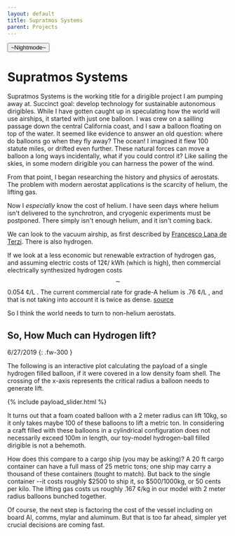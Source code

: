 ```yaml
---
layout: default
title: Supratmos Systems
parent: Projects
---
```

<button class="btn js-toggle-dark-mode">~Nightmode~</button>

<script>
const toggleDarkMode = document.querySelector('.js-toggle-dark-mode')
const cssFile = document.querySelector('[rel="stylesheet"]')
const originalCssRef = cssFile.getAttribute('href')
const darkModeCssRef = originalCssRef.replace('just-the-docs.css', 'dark-mode-preview.css')

addEvent(toggleDarkMode, 'click', function(){
  if (cssFile.getAttribute('href') === originalCssRef) {
    cssFile.setAttribute('href', darkModeCssRef)
  } else {
    cssFile.setAttribute('href', originalCssRef)
  }
})
</script>

# Supratmos Systems

Supratmos Systems is the working title for a dirigible project I am pumping
away at. Succinct goal: develop technology for sustainable autonomous
dirigibles. While I have gotten caught up in speculating how the world will use
airships, it started with just one balloon.  I was crew on a sailling passage
down the central California coast, and I saw a balloon floating on top of the
water. It seemed like evidence to answer an old question: where do balloons go
when they fly away? The ocean! I imagined it flew 100 statute miles, or drifted
even further. These natural forces can move a balloon a long ways incidentally,
what if you could control it? Like sailing the skies, in some modern dirigible
you can harness the power of the wind. 

From that point, I began researching the history and physics of aerostats. The
problem with modern aerostat applications is the scarcity of helium, the
lifting gas.



Now I *especially* know the cost of helium. I have seen days where
helium isn't delivered to the synchrotron, and cryogenic experiments must be postponed. There simply isn't enough helium, and it isn't coming back. 


We can look to the vacuum airship, as first described by [Francesco Lana de
Terzi](https://en.wikipedia.org/wiki/Airship#/media/File:Flying_boat.png).
There is also hydrogen. 

If we look at a less economic but renewable extraction of hydrogen gas, and
assuming electric costs of 12¢/ kWh (which is high), then commercial
electrically synthesized hydrogen costs $$\sim$$ 0.054 ¢/L . The current
commercial rate for grade-A helium is .76 ¢/L , and that is not taking into
account it is twice as dense.
[source](https://prd-wret.s3-us-west-2.amazonaws.com/assets/palladium/production/s3fs-public/atoms/files/mcs-2019-heliu.pdf) 

So I think the world needs to turn to non-helium aerostats.



## So, How Much can Hydrogen lift?
6/27/2019
{: .fw-300 }

The following is an interactive plot calculating the payload of a single
hydrogen filled balloon, if it were covered in a low density foam shell. The
crossing of the x-axis represents the critical radius a balloon needs to
generate lift.


{% include payload_slider.html %}

It turns out that a foam coated balloon with a 2 meter radius can lift 10kg, so
it only takes maybe 100 of these balloons to lift a metric ton. In considering
a craft filled with these balloons in a cylindrical configuration does not
necessarily exceed 100m in length, our toy-model hydrogen-ball filled dirigible
is not a behemoth.

How does this compare to a cargo ship (you may be asking)? A 20 ft cargo
container can have a full mass of 25 metric tons; one ship may carry a thousand
of these containers (tought to match). But back to the single container --it
costs roughly $2500 to ship it, so $500/1000kg, or 50 cents per kilo. The
lifting gas costs us roughly .167 ¢/kg in our model with 2 meter radius
balloons bunched together. 

Of course, the next step is factoring the cost of
the vessel including on board AI, comms, mylar and aluminum. But that is too
far ahead, simpler yet crucial decisions are coming fast. 
